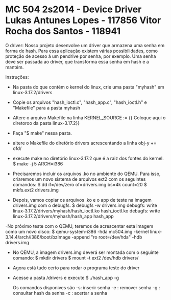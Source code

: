 MC 504 2s2014 - Device Driver
Lukas Antunes Lopes - 117856
Vitor Rocha dos Santos - 118941
=====

O driver:
Nosso projeto desenvolve um driver que armazena uma senha em forma de hash.
Para essa aplicação existem várias possibilidades, como proteção de acesso á um pendrive por senha, por exemplo.
Uma senha deve ser passada ao driver, que transforma essa senha em hash e a mantém.


Instruções:

- Na pasta do que contém o kernel do linux, crie uma pasta "myhash" em linux-3.17.2/drivers 

- Copie os arquivos "hash_ioctl.c", "hash_app.c", "hash_ioctl.h" e "Makefile" para a pasta myhash 

- Altere o arquivo Makefile na linha
    KERNEL_SOURCE := {{ Coloque aqui o diretoroo da pasta linux-3.17.2}}

- Faça "$ make" nessa pasta.

- altere o Makefile do diretório drivers acrescentando a linha
    obj-y += ofd/

-  execute make no diretório linux-3.17.2 que é a raiz dos fontes do kernel.
      $ make -j 5 ARCH=i386

- Precisaremos incluir os arquivos .ko no ambiente do QEMU. Para isso, criaremos um novo sistema de arquivos ext2 com   os seguintes comandos:
      $ dd if=/dev/zero of=drivers.img bs=4k count=20
      $ mkfs.ext2 drivers.img

- Depois, vamos copiar os arquivos .ko e o app de teste na imagem drivers.img com o debugfs.
    $ debugfs -w drivers.img
      debugfs: write linux-3.17.2/drivers/myhash/hash_ioctl.ko hash_ioctl.ko
      debugfs: write linux-3.17.2/drivers/myhash/hash_app hash_app

-No próximo teste com o QEMU, teremos de acrescentar esta imagem como um novo disco:
   $ qemu-system-i386 -hda mc504.img -kernel linux-3.14.4/arch/i386/boot/bzImage -append "ro root=/dev/hda" -hdb drivers.img

- No QEMU, a imagem drivers.img deverá ser montada com o seguinte comando:
    $ mkdir drivers
    $ mount -t ext2 /dev/hdb drivers/

- Agora está tudo certo para rodar o programa teste do driver
- Acesse a pasta /drivers e execute
  $ ./hash_app -g

  Os comandos disponives são -s: inserir senha
                              -e : remover senha
                              -g : consultar hash da senha
                              -c : acertar a senha

